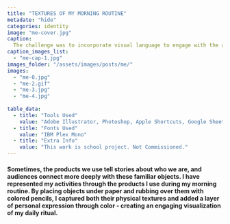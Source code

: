 ```yaml
---
title: "TEXTURES OF MY MORNING ROUTINE"
metadate: "hide"
categories: identity
image: "me-cover.jpg"
caption: 
  The challenge was to incorporate visual language to engage with the audience and deliver information clearly.
caption_images_list: 
  - "me-cap-1.jpg"
images_folder: "/assets/images/posts/me/"
images:
  - "me-0.jpg"
  - "me-2.gif"
  - "me-3.jpg"
  - "me-4.jpg"
  
table_data:
  - title: "Tools Used"
    value: "Adobe Illustrator, Photoshop, Apple Shortcuts, Google Sheets"
  - title: "Fonts Used"
    value: "IBM Plex Mono"
  - title: "Extra Info"
    value: "This work is school project. Not Commissioned." 
---
```

#### Sometimes, the products we use tell stories about who we are, and audiences connect more deeply with these familiar objects. I have represented my activities through the products I use during my morning routine. By placing objects under paper and rubbing over them with colored pencils, I captured both their physical textures and added a layer of personal expression through color - creating an engaging visualization of my daily ritual.

<!--
<br>
↳ A flexible visual identity adapts to different aspect ratios while maintaining a consistentcy.
<br>
↳ Pistachio color is used appropriately throughout the graphics as an accent.
<br>
↳ A coaster was created using an abstract cow shape variation, incorporating traditional Italian pattern elements.
<br>
↳ For the campaign, G’ stands for Good, which connects with Australian culture: “G’day,” “G’People,” and “Great Gelato.”
<br>
↳ Merchandise was also created with the venue's heritage in mind, featuring the tagline.
-->